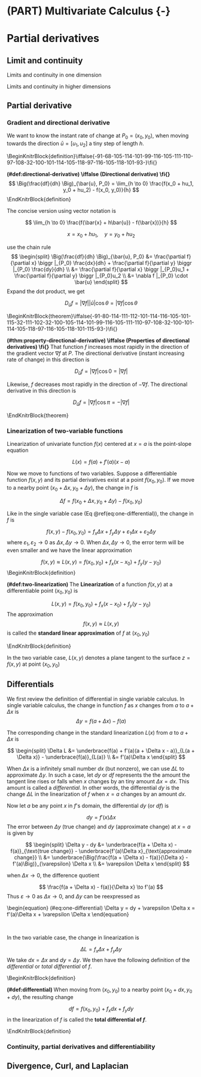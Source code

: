 
# (PART) Multivariate Calculus {-}

# Partial derivatives

## Limit and continuity 

Limits and continuity in one dimension

Limits and continuity in higher dimensions

## Partial derivative 



### Gradient and directional derivative  

We want to know the instant rate of change at $P_0 = (x_0, y_0)$, when moving towards the direction $\bar{u} = [u_1, u_2]$ a tiny step of length $h$. 


\BeginKnitrBlock{definition}\iffalse{-91-68-105-114-101-99-116-105-111-110-97-108-32-100-101-114-105-118-97-116-105-118-101-93-}\fi{}<div class="definition"><span class="definition" id="def:directional-derivative"><strong>(\#def:directional-derivative)  \iffalse (Directional derivative) \fi{} </strong></span>$$
\Big(\frac{df}{dh} \Big)_{\bar{u}, P_0}  = \lim_{h \to 0} \frac{f(x_0 + hu_1, y_0 + hu_2) - f(x_0, y_0)}{h}
$$</div>\EndKnitrBlock{definition}



The concise version using vector notation is 

$$
\lim_{h \to 0} \frac{f(\bar{x}  +  h\bar{u}) - f(\bar{x})}{h}
$$


$$
x = x_0 + hu_1, \quad y = y_0 + hu_2
$$

use the chain rule 
$$
\begin{split}
\Big(\frac{df}{dh} \Big)_{\bar{u}, P_0}  &= \frac{\partial f}{\partial x} \biggr |_{P_0} \frac{dx}{dh} +      \frac{\partial f}{\partial y} \biggr |_{P_0} \frac{dy}{dh} \\
&= \frac{\partial f}{\partial x} \biggr |_{P_0}u_1 + \frac{\partial f}{\partial y} \biggr |_{P_0}u_2 \\
&= \nabla f |_{P_0} \cdot \bar{u}
\end{split}
$$
Expand the dot product, we get 

$$
D_{\bar{u}}f = |\nabla f| |\bar{u}| \cos\theta = |\nabla f| \cos\theta
$$


\BeginKnitrBlock{theorem}\iffalse{-91-80-114-111-112-101-114-116-105-101-115-32-111-102-32-100-105-114-101-99-116-105-111-110-97-108-32-100-101-114-105-118-97-116-105-118-101-115-93-}\fi{}<div class="theorem"><span class="theorem" id="thm:property-directional-derivative"><strong>(\#thm:property-directional-derivative)  \iffalse (Properties of directional derivatives) \fi{} </strong></span>That function $f$ increases most rapidly in the direction of the gradient vector $\nabla f$ at $P$. The directional derivative (instant increasing rate of change) in this direction is 

$$
D_{\bar{u}}f = |\nabla f| \cos{0} = |\nabla f|
$$

Likewise, $f$ decreases most rapidly in the direction of $-\nabla f$. The directional derivative in this direction is 

$$
D_{\bar{u}}f = |\nabla f| \cos{\pi} = - |\nabla f|
$$</div>\EndKnitrBlock{theorem}




### Linearization of two-variable functions 

Linearization of univariate function $f(x)$ centered at $x = a$ is the point-slope equation

$$
L(x) = f(a) + f'(a)(x - a) 
$$

Now we move to functions of two variables. Suppose a differentiable function $f(x, y)$ and its partial derivatives exist at a point $f(x_0, y_0)$. If we move to a nearby point $(x_0 + \Delta x, y_0 + \Delta y)$, the change in $f$ is 

$$
\Delta f = f(x_0 + \Delta x, y_0 + \Delta y) - f(x_0, y_0) 
$$

Like in the single variable case (Eq \@ref(eq:one-differential)), the change in $f$ is 

$$
f(x, y) - f(x_0, y_0) = f_x \Delta x + f_y \Delta y + \varepsilon_1\Delta x + \varepsilon_2 \Delta y
$$
where $\varepsilon_1, \varepsilon_2 \to 0$ as $\Delta x, \Delta y \to 0$. When $\Delta x, \Delta y \to 0$, the error term will be even smaller and we have the linear approximation 

$$
f(x, y) \approx L(x, y) = f(x_0, y_0) + f_x (x - x_0) + f_y  (y - y_0)
$$
\BeginKnitrBlock{definition}<div class="definition"><span class="definition" id="def:two-linearization"><strong>(\#def:two-linearization) </strong></span>The **Linearization** of a function $f(x, y)$ at a differentiable point $(x_0, y_0)$ is 

$$
L(x, y ) = f(x_0, y_0) + f_x (x - x_0) + f_y (y - y_0) 
$$
The approximation 
$$
f(x, y) \approx L(x, y)
$$
is called the **standard linear approximation** of $f$ at $(x_0, y_0)$</div>\EndKnitrBlock{definition}

In the two variable case, $L(x, y)$ denotes a plane tangent to the surface $z = f(x, y)$ at point $(x_0, y_0)$



## Differentials 

We first review the definition of differential in single variable calculus. In single variable calculus, the change in function $f$ as $x$ changes from $a$ to $a + \Delta x$ is 
$$
\Delta y = f(a + \Delta x) - f(a)
$$

The corresponding change in the standard linearization $L(x)$ from $a$ to $a + \Delta x$ is 

$$
\begin{split}
\Delta L &= \underbrace{f(a) + f'(a)(a + \Delta x - a)}_{L(a + \Delta x)} - \underbrace{f(a)}_{L(a)} \\
&= f'(a)\Delta x
\end{split}
$$


When $\Delta x$ is a infinitely small number $dx$ (but nonzero), we can use $\Delta L$ to approximate $\Delta y$. In such a case, let $dy$ or $df$ represents the the amount the tangent line rises or falls when $x$ changes by an tiny amount $\Delta x = dx$. This amount is called a *differential*. In other words, the differential $dy$ is the change $\Delta L$ in the linearization of $f$ when $x = a$ changes by an amount $dx$.  

Now let $a$ be any point $x$ in $f$'s domain, the differential $dy$ (or $df$) is

$$
dy = f'(x)\Delta x
$$
The error between $\Delta y$ (true change) and $dy$ (approximate change) at $x = a$ is given by

$$
\begin{split}
\Delta y - dy &= \underbrace{f(a + \Delta x) - f(a)}_{\text{true change}}  - \underbrace{f'(a)\Delta x}_{\text{approximate change}} \\
&= \underbrace{\Big(\frac{f(a + \Delta x) - f(a)}{\Delta x} - f'(a)\Big)}_{\varepsilon} \Delta x \\
&= \varepsilon \Delta x
\end{split}
$$

when $\Delta x \to 0$, the difference quotient 

$$
\frac{f(a + \Delta x) - f(a)}{\Delta x} \to f'(a)
$$
Thus $\varepsilon \to 0$ as $\Delta x \to 0$, and $\Delta y$ can be reexpressed as 

\begin{equation}
(\#eq:one-differential)
\Delta y = dy + \varepsilon \Delta x = f'(a)\Delta x + \varepsilon \Delta x
\end{equation}

<br> 


In the two variable case,  the change in linearization is 

$$
\Delta L =  f_x \Delta x + f_y \Delta y
$$
We take $dx = \Delta x$ and $dy = \Delta y$. We then have the following definition of the *differential* or *total differential* of $f$. 

\BeginKnitrBlock{definition}<div class="definition"><span class="definition" id="def:differential"><strong>(\#def:differential) </strong></span>When moving from $(x_0, y_0)$ to a nearby point $(x_0 + dx, y_0  + dy)$, the resulting change 

$$
df = f(x_0, y_0) + f_xdx + f_y dy
$$
in the linearization of $f$ is called the **total differential of $f$**.</div>\EndKnitrBlock{definition}




### Continuity, partial derivatives and differentiability



## Divergence, Curl, and Laplacian

 


